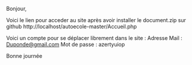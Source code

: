 Bonjour,

Voici le lien pour acceder au site après avoir installer le document.zip sur github
http://localhost/autoecole-master/Accueil.php


Voici un compte pour se déplacer librement dans le site :
Adresse Mail : Duponde@gmail.com
Mot de passe : azertyuiop

Bonne journée
